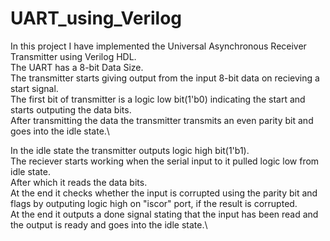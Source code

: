 # UART_using_Verilog
In this project I have implemented the Universal Asynchronous Receiver Transmitter using Verilog HDL.\
The UART has a 8-bit Data Size.\
The transmitter starts giving output from the input 8-bit data on recieving a start signal.\
The first bit of transmitter is a logic low bit(1'b0) indicating the start and starts outputing the data bits.\
After transmitting the data the transmitter transmits an even parity bit and goes into the idle state.\ 

In the idle state the transmitter outputs logic high bit(1'b1).\
The reciever starts working when the serial input to it pulled logic low from idle state.\
After which it reads the data bits.\
At the end it checks whether the input is corrupted using the parity bit and flags by outputing logic high on "iscor" port, if the result is corrupted.\
At the end it outputs a done signal stating that the input has been read and the output is ready and goes into the idle state.\
